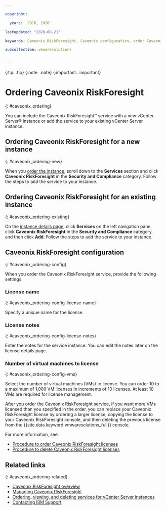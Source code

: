 ```yaml
---

copyright:

  years:  2016, 2020

lastupdated: "2020-08-21"

keywords: Caveonix RiskForesight, Caveonix configuration, order Caveonix

subcollection: vmwaresolutions


---
```


{:tip: .tip}
{:note: .note}
{:important: .important}

# Ordering Caveonix RiskForesight
{: #caveonix_ordering}

You can include the Caveonix RiskForesight™ service with a new vCenter Server® instance or add the service to your existing vCenter Server instance.

## Ordering Caveonix RiskForesight for a new instance
{: #caveonix_ordering-new}

When you [order the instance](/docs/vmwaresolutions?topic=vmwaresolutions-vc_orderinginstance#vc_orderinginstance-procedure), scroll down to the **Services** section and click **Caveonix RiskForesight** in the **Security and Compliance** category. Follow the steps to add the service to your instance.

## Ordering Caveonix RiskForesight for an existing instance
{: #caveonix_ordering-existing}

On the [instance details page](/docs/vmwaresolutions?topic=vmwaresolutions-vc_viewinginstances), click **Services** on the left navigation pane, click **Caveonix RiskForesight** in the **Security and Compliance** category, and then click **Add**. Follow the steps to add the service to your instance.

## Caveonix RiskForesight configuration
{: #caveonix_ordering-config}

When you order the Caveonix RiskForesight service, provide the following settings.

### License name
{: #caveonix_ordering-config-license-name}

Specify a unique name for the license.

### License notes
{: #caveonix_ordering-config-license-notes}

Enter the notes for the service instance. You can edit the notes later on the license details page.

### Number of virtual machines to license
{: #caveonix_ordering-config-vms}

Select the number of virtual machines (VMs) to license. You can order 10 to a maximum of 1,000 VM licenses in increments of 10 licenses. At least 10 VMs are required for license management.

After you order the Caveonix RiskForesight service, if you want more VMs licensed than you specified in the order, you can replace your Caveonix RiskForesight license by ordering a larger license, copying the license to your Caveonix RiskForesight console, and then deleting the previous license from the {{site.data.keyword.vmwaresolutions_full}} console.

For more information, see:
* [Procedure to order Caveonix RiskForesight licenses](/docs/vmwaresolutions?topic=vmwaresolutions-caveonix_license_ordering#caveonix_license_ordering-procedure)
* [Procedure to delete Caveonix RiskForesight licenses](/docs/vmwaresolutions?topic=vmwaresolutions-caveonix_license_managing#caveonix_license_managing_procedure-delete)

## Related links
{: #caveonix_ordering-related}

* [Caveonix RiskForesight overview](/docs/vmwaresolutions?topic=vmwaresolutions-caveonix_considerations)
* [Managing Caveonix RiskForesight](/docs/vmwaresolutions?topic=vmwaresolutions-managingcaveonix)
* [Ordering, viewing, and deleting services for vCenter Server instances](/docs/vmwaresolutions?topic=vmwaresolutions-vc_addingremovingservices)
* [Contacting IBM Support](/docs/vmwaresolutions?topic=vmwaresolutions-trbl_support)
